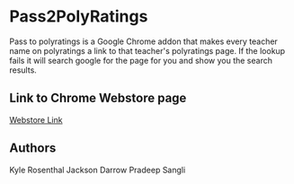 # Pass2PolyRatings

Pass to polyratings is a Google Chrome addon that makes every teacher name on polyratings a link to that teacher's polyratings page. If the lookup fails it will search google for the page for you and show you the search results.

## Link to Chrome Webstore page
[Webstore Link](https://chrome.google.com/webstore/detail/pass2polyratings/jobccmgfnplpeabocnbfnolnnjplomdn)


## Authors
Kyle Rosenthal
Jackson Darrow
Pradeep Sangli
